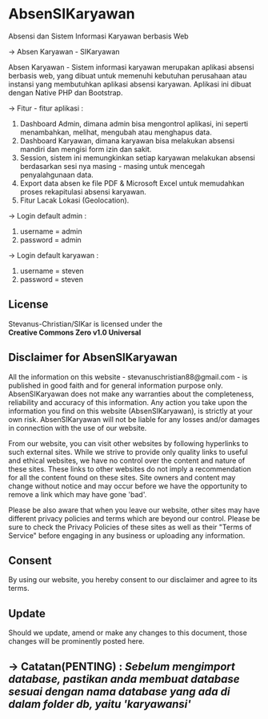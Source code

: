 # AbsenSIKaryawan
Absensi dan Sistem Informasi Karyawan berbasis Web

-> Absen Karyawan - SIKaryawan

Absen Karyawan - Sistem informasi karyawan merupakan aplikasi absensi berbasis web, yang dibuat untuk memenuhi kebutuhan perusahaan atau instansi yang membutuhkan aplikasi absensi karyawan. Aplikasi ini dibuat dengan Native PHP dan Bootstrap.

-> Fitur - fitur aplikasi : 
1. Dashboard Admin, dimana admin bisa mengontrol aplikasi, ini seperti menambahkan, melihat, mengubah atau menghapus data.
2. Dashboard Karyawan, dimana karyawan bisa melakukan absensi mandiri dan mengisi form izin dan sakit.
3. Session, sistem ini memungkinkan setiap karyawan melakukan absensi berdasarkan sesi nya masing - masing untuk mencegah penyalahgunaan data.
4. Export data absen ke file PDF & Microsoft Excel untuk memudahkan proses rekapitulasi absensi karyawan.
5. Fitur Lacak Lokasi (Geolocation).

-> Login default admin : 
  1. username = admin
  2. password = admin
  
-> Login default karyawan : 
  1. username = steven
  2. password = steven
  
## License
Stevanus-Christian/SIKar is licensed under the
<br>
<b>Creative Commons Zero v1.0 Universal</b>

<h2>Disclaimer for AbsenSIKaryawan</h2>

<p>All the information on this website - stevanuschristian88@gmail.com - is published in good faith and for general information purpose only. AbsenSIKaryawan does not make any warranties about the completeness, reliability and accuracy of this information. Any action you take upon the information you find on this website (AbsenSIKaryawan), is strictly at your own risk. AbsenSIKaryawan will not be liable for any losses and/or damages in connection with the use of our website.</p>

<p>From our website, you can visit other websites by following hyperlinks to such external sites. While we strive to provide only quality links to useful and ethical websites, we have no control over the content and nature of these sites. These links to other websites do not imply a recommendation for all the content found on these sites. Site owners and content may change without notice and may occur before we have the opportunity to remove a link which may have gone 'bad'.</p>

<p>Please be also aware that when you leave our website, other sites may have different privacy policies and terms which are beyond our control. Please be sure to check the Privacy Policies of these sites as well as their "Terms of Service" before engaging in any business or uploading any information.</p>

<h2>Consent</h2>

<p>By using our website, you hereby consent to our disclaimer and agree to its terms.</p>

<h2>Update</h2>

<p>Should we update, amend or make any changes to this document, those changes will be prominently posted here.</p>

-> Catatan(PENTING) :
    <i>Sebelum mengimport database, pastikan anda membuat database sesuai dengan nama database yang ada di dalam folder db, yaitu 'karyawansi'</i>
--------------------------------------------------------------------------------------------------------------------------------------------------------------------

